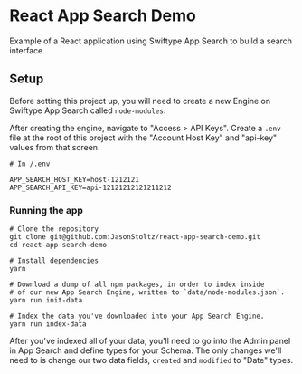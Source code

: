 # React App Search Demo

Example of a React application using Swiftype App Search to build a search interface.

## Setup

Before setting this project up, you will need to create a new Engine on Swiftype App Search called
`node-modules`.

After creating the engine, navigate to "Access > API Keys". Create a `.env` file at the root of this project with the "Account Host Key" and "api-key" values from that screen.

```
# In /.env

APP_SEARCH_HOST_KEY=host-1212121
APP_SEARCH_API_KEY=api-12121212121211212
```

### Running the app

```
# Clone the repository
git clone git@github.com:JasonStoltz/react-app-search-demo.git
cd react-app-search-demo

# Install dependencies
yarn

# Download a dump of all npm packages, in order to index inside
# of our new App Search Engine, written to `data/node-modules.json`.
yarn run init-data

# Index the data you've downloaded into your App Search Engine.
yarn run index-data
```

After you've indexed all of your data, you'll need to go into the Admin panel in App Search and define types for your Schema. The only changes we'll need to is change our two data fields, `created` and `modified` to "Date" types.
